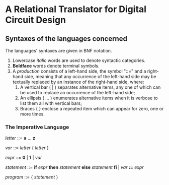 # A Relational Translator for Digital Circuit Design



## Syntaxes of the languages concerned

The languages' syntaxes are given in BNF notation. 

1. Lowercase _italic_ words are used to denote syntactic categories.
1. **Boldface** words  denote terminal symbols.
1. A _production_ consists of a left-hand side, the symbol "::=" and a right-hand side, meaning that any occurrence of the left-hand side may be textually replaced by an instance of the right-hand side, where:
     1. A vertical bar ( | ) separates alternative items, any one of which can be used to replace an occurrence of the left-hand side;
     1. An ellipsis ( ... ) enumerates alternative items when it is  verbose to list them all with vertical bars;
     1. Braces { } enclose a repeated item which can appear for zero, one or more times.
     


### The Imperative Language


_letter_ ::= **a** ... **z**

_var_ ::= _letter_ { _letter_ }

_expr_ ::= **0** | **1** | _var_

_statement_ ::= **if** _expr_ **then** _statement_ **else** _statement_ **fi** | _var_ **:=** _expr_ 

_program_ ::= { _statement_ }
